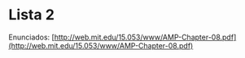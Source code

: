 # Lista 2

Enunciados: [http://web.mit.edu/15.053/www/AMP-Chapter-08.pdf](http://web.mit.edu/15.053/www/AMP-Chapter-08.pdf)
